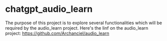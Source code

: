 # chatgpt_audio_learn
The purpose of this project is to explore several functionalities which will be required by the audio_learn project. Here's the linf on the audio_learn project: https://github.com/Archanciel/audio_learn